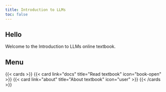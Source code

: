 ```yaml
---
title: Introduction to LLMs
toc: false
---
```


## Hello

Welcome to the Introduction to LLMs online textbook.

## Menu

{{< cards >}}
  {{< card link="docs" title="Read textbook" icon="book-open" >}}
  {{< card link="about" title="About textbook" icon="user" >}}
{{< /cards >}}

